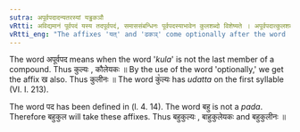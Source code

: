 ```yaml
---
sutra: अपूर्वपदादन्यतरस्यां यड्ढकञौ
vRtti: अविद्यमानं पूर्वपदं यस्य तदपूर्वपदं, समाससंबन्धिनः पूर्वपदस्याभावेन कुलशब्दो विशेष्यते । अपूर्वपदात्कुलशब्दादन्यतरस्यां यत् ढकञ् इत्येतौ प्रत्ययौ भवतः । ताभ्यां मुक्ते खोपि भवति ॥
vRtti_eng: "The affixes 'यत्' and 'ढकञ्' come optionally after the word '_kula_,' when it is not preceded by any other word which gets the designation of _pada_ (I. 4. 14)."
---
```

The word अपूर्वपद means when the word '_kula_' is not the last member of a compound. Thus कुल्यः , कौलेयकः ॥ By the use of the word 'optionally,' we get the affix ख also. Thus कुलीनः ॥ The word कु꣡ल्यः has _udatta_ on the first syllable (VI. I. 213).

The word पद has been defined in (l. 4. 14). The word बहु is not a _pada_. Therefore बहुकुल will take these affixes. Thus बहुकुल्यः , बाहुकुलेयकः and बहुकुलीनः ॥
